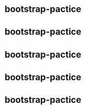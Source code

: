 # bootstrap-pactice
# bootstrap-pactice
# bootstrap-pactice
# bootstrap-pactice
# bootstrap-pactice
